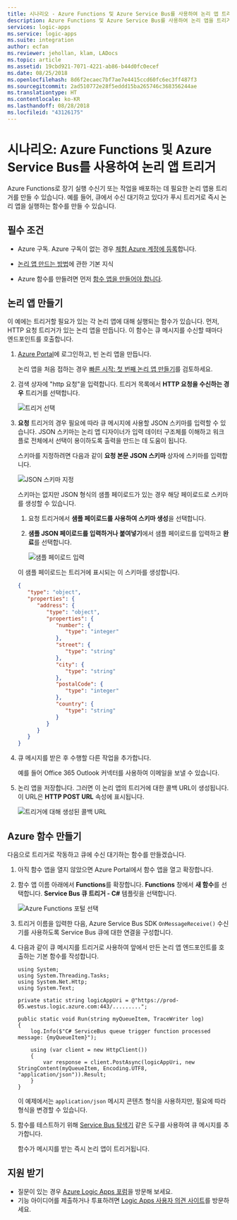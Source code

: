 ```yaml
---
title: 시나리오 - Azure Functions 및 Azure Service Bus를 사용하여 논리 앱 트리거 | Microsoft Docs
description: Azure Functions 및 Azure Service Bus를 사용하여 논리 앱을 트리거하는 함수 만들기
services: logic-apps
ms.service: logic-apps
ms.suite: integration
author: ecfan
ms.reviewer: jehollan, klam, LADocs
ms.topic: article
ms.assetid: 19cbd921-7071-4221-ab86-b44d0fc0ecef
ms.date: 08/25/2018
ms.openlocfilehash: 8d6f2ecaec7bf7ae7e4415ccd60fc6ec3ff487f3
ms.sourcegitcommit: 2ad510772e28f5eddd15ba265746c368356244ae
ms.translationtype: HT
ms.contentlocale: ko-KR
ms.lasthandoff: 08/28/2018
ms.locfileid: "43126175"
---
```

# <a name="scenario-trigger-logic-apps-with-azure-functions-and-azure-service-bus"></a>시나리오: Azure Functions 및 Azure Service Bus를 사용하여 논리 앱 트리거

Azure Functions로 장기 실행 수신기 또는 작업을 배포하는 데 필요한 논리 앱용 트리거를 만들 수 있습니다. 예를 들어, 큐에서 수신 대기하고 있다가 푸시 트리거로 즉시 논리 앱을 실행하는 함수를 만들 수 있습니다.

## <a name="prerequisites"></a>필수 조건

* Azure 구독. Azure 구독이 없는 경우 <a href="https://azure.microsoft.com/free/" target="_blank">체험 Azure 계정에 등록</a>합니다. 

* [논리 앱 만드는 방법](../logic-apps/quickstart-create-first-logic-app-workflow.md)에 관한 기본 지식 

* Azure 함수를 만들려면 먼저 [함수 앱을 만들어야 합니다](../azure-functions/functions-create-function-app-portal.md).

## <a name="create-logic-app"></a>논리 앱 만들기

이 예에는 트리거할 필요가 있는 각 논리 앱에 대해 실행되는 함수가 있습니다. 먼저, HTTP 요청 트리거가 있는 논리 앱을 만듭니다. 이 함수는 큐 메시지를 수신할 때마다 엔드포인트를 호출합니다.  

1. [Azure Portal](https://portal.azure.com)에 로그인하고, 빈 논리 앱을 만듭니다. 

   논리 앱을 처음 접하는 경우 [빠른 시작: 첫 번째 논리 앱 만들기](../logic-apps/quickstart-create-first-logic-app-workflow.md)를 검토하세요.

1. 검색 상자에 "http 요청"을 입력합니다. 트리거 목록에서 **HTTP 요청을 수신하는 경우** 트리거를 선택합니다.

   ![트리거 선택](./media/logic-apps-scenario-function-sb-trigger/when-http-request-received-trigger.png)

1. **요청** 트리거의 경우 필요에 따라 큐 메시지에 사용할 JSON 스키마를 입력할 수 있습니다. JSON 스키마는 논리 앱 디자이너가 입력 데이터 구조체를 이해하고 워크플로 전체에서 선택이 용이하도록 출력을 만드는 데 도움이 됩니다. 

   스키마를 지정하려면 다음과 같이 **요청 본문 JSON 스키마** 상자에 스키마를 입력합니다. 

   ![JSON 스키마 지정](./media/logic-apps-scenario-function-sb-trigger/when-http-request-received-trigger-schema.png)

   스키마는 없지만 JSON 형식의 샘플 페이로드가 있는 경우 해당 페이로드로 스키마를 생성할 수 있습니다.

   1. 요청 트리거에서 **샘플 페이로드를 사용하여 스키마 생성**을 선택합니다.

   1. **샘플 JSON 페이로드를 입력하거나 붙여넣기**에서 샘플 페이로드를 입력하고 **완료**를 선택합니다.
      
      ![샘플 페이로드 입력](./media/logic-apps-scenario-function-sb-trigger/enter-sample-payload.png)

   이 샘플 페이로드는 트리거에 표시되는 이 스키마를 생성합니다.

   ```json
   {
      "type": "object",
      "properties": {
         "address": {
            "type": "object",
            "properties": {
               "number": {
                  "type": "integer"
               },
               "street": {
                  "type": "string"
               },
               "city": {
                  "type": "string"
               },
               "postalCode": {
                  "type": "integer"
               },
               "country": {
                  "type": "string"
               }
            }
         }
      }
   }
   ```

1. 큐 메시지를 받은 후 수행할 다른 작업을 추가합니다. 

   예를 들어 Office 365 Outlook 커넥터를 사용하여 이메일을 보낼 수 있습니다.

1. 논리 앱을 저장합니다. 그러면 이 논리 앱의 트리거에 대한 콜백 URL이 생성됩니다. 이 URL은 **HTTP POST URL** 속성에 표시됩니다.

   ![트리거에 대해 생성된 콜백 URL](./media/logic-apps-scenario-function-sb-trigger/callback-URL-for-trigger.png)

## <a name="create-azure-function"></a>Azure 함수 만들기

다음으로 트리거로 작동하고 큐에 수신 대기하는 함수를 만들겠습니다. 

1. 아직 함수 앱을 열지 않았으면 Azure Portal에서 함수 앱을 열고 확장합니다. 

1. 함수 앱 이름 아래에서 **Functions**를 확장합니다. **Functions** 창에서 **새 함수**를 선택합니다. **Service Bus 큐 트리거 - C#** 템플릿을 선택합니다.
   
   ![Azure Functions 포털 선택](./media/logic-apps-scenario-function-sb-trigger/newqueuetriggerfunction.png)

1. 트리거 이름을 입력한 다음, Azure Service Bus SDK `OnMessageReceive()` 수신기를 사용하도록 Service Bus 큐에 대한 연결을 구성합니다.

1. 다음과 같이 큐 메시지를 트리거로 사용하여 앞에서 만든 논리 앱 엔드포인트를 호출하는 기본 함수를 작성합니다. 
   
   ```CSharp
   using System;
   using System.Threading.Tasks;
   using System.Net.Http;
   using System.Text;
   
   private static string logicAppUri = @"https://prod-05.westus.logic.azure.com:443/.........";
   
   public static void Run(string myQueueItem, TraceWriter log)
   {
       log.Info($"C# ServiceBus queue trigger function processed message: {myQueueItem}");

       using (var client = new HttpClient())
       {
           var response = client.PostAsync(logicAppUri, new StringContent(myQueueItem, Encoding.UTF8, "application/json")).Result;
       }
   }
   ```

   이 예제에서는 `application/json` 메시지 콘텐츠 형식을 사용하지만, 필요에 따라 형식을 변경할 수 있습니다.

1. 함수를 테스트하기 위해 [Service Bus 탐색기](https://github.com/paolosalvatori/ServiceBusExplorer) 같은 도구를 사용하여 큐 메시지를 추가합니다. 

   함수가 메시지를 받는 즉시 논리 앱이 트리거됩니다.

## <a name="get-support"></a>지원 받기

* 질문이 있는 경우 [Azure Logic Apps 포럼](https://social.msdn.microsoft.com/Forums/en-US/home?forum=azurelogicapps)을 방문해 보세요.
* 기능 아이디어를 제출하거나 투표하려면 [Logic Apps 사용자 의견 사이트](http://aka.ms/logicapps-wish)를 방문하세요.

